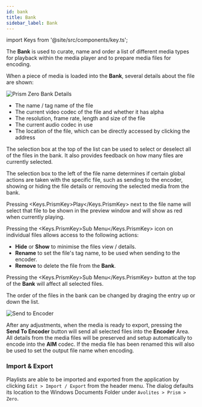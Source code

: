 ```yaml
---
id: bank
title: Bank
sidebar_label: Bank
---
```


import Keys from '@site/src/components/key.ts';

The **Bank** is used to curate, name and order a list of different media types for playback within the media player and to prepare media files for encoding.

When a piece of media is loaded into the **Bank**, several details about the file are shown:

![Prism Zero Bank Details](/prismdocs/images/playlistdetails.png)

- The name / tag name of the file
- The current video codec of the file and whether it has alpha
- The resolution, frame rate, length and size of the file
- The current audio codec in use
- The location of the file, which can be directly accessed by clicking the address

The selection box at the top of the list can be used to select or deselect all of the files in the bank. It also provides feedback on how many files are currently selected.

The selection box to the left of the file name determines if certain global actions are taken with the specific file, such as sending to the encoder, showing or hiding the file details or removing the selected media from the bank.

Pressing <Keys.PrismKey>Play</Keys.PrismKey> next to the file name will select that file to be shown in the preview window and will show as red when currently playing.

Pressing the <Keys.PrismKey>Sub Menu</Keys.PrismKey> icon on individual files allows access to the following actions:

- **Hide** or **Show** to minimise the files view / details.
- **Rename** to set the file's tag name, to be used when sending to the encoder.
- **Remove** to delete the file from the **Bank**.

Pressing the <Keys.PrismKey>Sub Menu</Keys.PrismKey> button at the top of the **Bank** will affect all selected files.

The order of the files in the bank can be changed by draging the entry up or down the list.

![Send to Encoder](/prismdocs/images/sendtoencoder.png)

After any adjustments, when the media is ready to export, pressing the **Send To Encoder** button will send all selected files into the **Encoder** Area. All details from the media files will be preserved and setup automatically to encode into the **AIM** codec. If the media file has been renamed this will also be used to set the output file name when encoding.

### Import & Export

Playlists are able to be imported and exported from the application by clicking `Edit > Import / Export` from the header menu. The dialog defaults its location to the Windows Documents Folder under `Avolites > Prism > Zero`.
